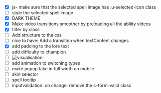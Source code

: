 - [x] js- make sure that the selected spell image has .u-selected-icon class
- [ ] style the selected spell image
- [x] DARK THEME
- [x] Make video transitions smoother by preloading all the ability videos
- [x] filter by class
- [ ] Add structure to the css
- [ ] nice to have: Add a transition when textContent changes
- [x] add padding to the lore text
- [ ] add difficulty to champion
- [ ] ![visualisation](https://i.imgur.com/72k9JMM.png "Difficulty")
- [ ] add animation to switching types
- [ ] make popup take in full width on mobile
- [ ] skin selector
- [ ] spell tooltip
- [ ] inputvalidation: on change: remove the c-form-valid class